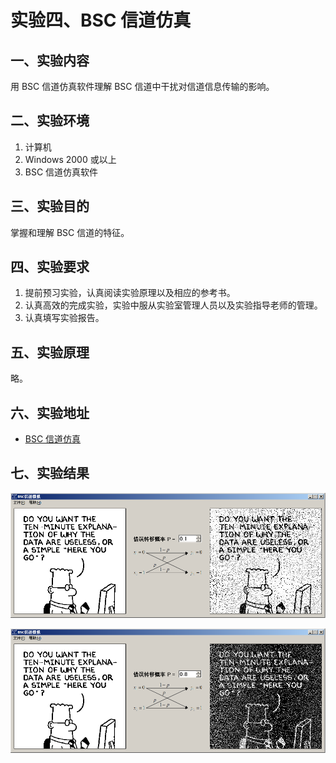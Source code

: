 # 实验四、BSC 信道仿真

## 一、实验内容

用 BSC 信道仿真软件理解 BSC 信道中干扰对信道信息传输的影响。

## 二、实验环境

1. 计算机
2. Windows 2000 或以上
3. BSC 信道仿真软件

## 三、实验目的

掌握和理解 BSC 信道的特征。

## 四、实验要求

1. 提前预习实验，认真阅读实验原理以及相应的参考书。
2. 认真高效的完成实验，实验中服从实验室管理人员以及实验指导老师的管理。
3. 认真填写实验报告。

## 五、实验原理

略。

## 六、实验地址

- [BSC 信道仿真](https://info-lab.wangding.in/labs/lab04.html)
  
## 七、实验结果

  ![BSC 信道仿真实验结果 1](images/lab04-01.png)
  
  ![BSC 信道仿真实验结果 2](images/lab04-02.png)
